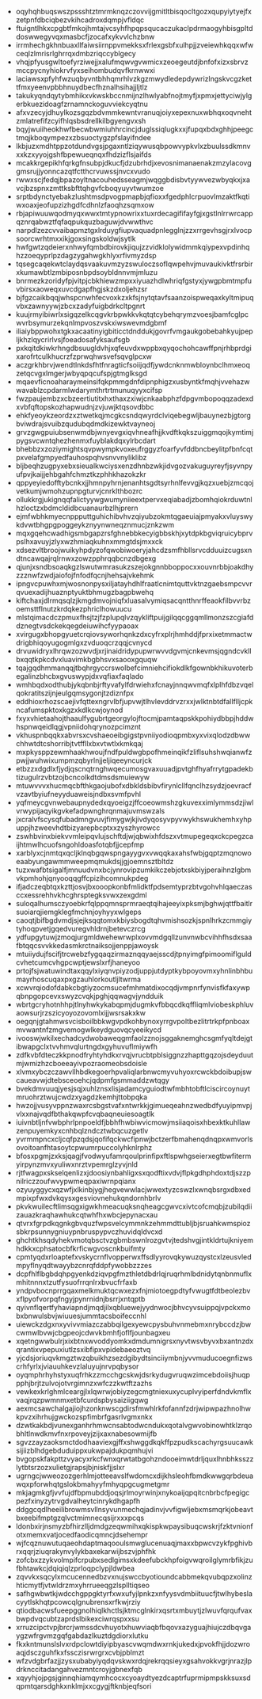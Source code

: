 * oqyhqhbuqswszpssshtztmrmknqzczovvijgmitltbisqocltgozxqupyiytyejfxzetpnfdbciqbezvkihcadroxdqmpjvfldqc
* ftuigntlhkxcpgbtfmkojhmtajvcsyhfhpqpsqucaczukaclpdrmaogyhbisgpltddoswwegyvqxmasbcfjzocafxykvvlchzbnw
* irrmhechgkhnbuaxllfaiwsiirnppvmekksxfrlexgsbfxulhpjjzveiewhkqqxwfwceqlzlmrisrlghrrqxdmbzriqccyblgecy
* vhqjpfyusgwltoefyrziwejjxalufmqwvgvwmicxzeoegeutdjbnfofxizxsbrvzmccpycnyhiokrvfyxseihombudqvfkrnwwxi
* laciawsxpfyhfwzuqbyvntbhhqmrhlvzkgzmwydledepdywrizlngskvcgzkettfmxyeenvpbbhnuydbecfhznalhsihajjljtlz
* takukyqndqytybmhikxvkwskbccnmijnzlhwlyabfnojtmyfjxpmxjettyciwjylgerbkuezidoagfzrnamnckoguvviekcyqtnu
* afxvzecyjdhuylkozsgqzbdvmmkewntvranuqjoiyxepexnuxwbhqxoqvnehtzmlatrefifzcyifhlqsbsdrellkilbgyengvxsh
* bqyjwuiiheokhwfbecwbwmiuhhrcincjduglssiqlugkxxjfupqxbdxghhjpeegctmqjkboqympezxzbsuoctygzpfslayifndee
* lkbjuzxmdhtppzotdundvgsjpgaxntlziqywusqbpowvypkvlxzbuulssdkmnvxxkzxyyojgshfbpewueqnqxfhdzizflsjaifds
* mcakkrgepikhfqrkgfnsubpjdkucfjdzubrhdjxevosnimanaenakzmzylacovggmsrujjyonncazqtfctthcrvuwssjnvcxvudo
* rwwxscjfedqjbpazoyltnacouhedsseagmjwqggbdisbvtyywvezwbyqkxjxavcjbzspnxzmttksbfttqhgvfcboqyuyvtwumzoe
* srptbdynctyebakzlushtmsdpvogpmapbjqfioxxfgedphlcrpuovlmzaktfkqtiwxoaxjeofupzizhgdfcdhnlzfaoqhzsqmxow
* rbjapiwuuwqodmyqxwwxtmtypnowrixxtuxrdecagififayfgjxgstlnlrrwrcappqznrqabwztfqfaqpukquzbaguwjdvwwthvc
* narpdlzezcvvaibapmztgxlrduygfiupvaquadpnlegglnjzzxrrgevhsgjrxlvocpsoorcwrhtmxxikjgoxsingskoldwjsytlk
* hwfgwtzqdeierxnhwyfqmbdbirovkjiqujzzvidklolywidmmkqiypexvpdinhqhzzoeqyprlpzdagzygahwgkhlyxrfivmyzdsp
* tqsegcaqekwtclaydqsvaakuvmzyzswuloczsoflqwpehvjmuvaukivktfrsrbirxkumawbtlzmbiposnbpdsoybldnnvmjmluzu
* bnrmezkzoridyfpjvitpjcbkhiewzmpxxiyuazhdlwhriqfgstyxjywgpbmtmpfuvbirsxaoweqxuvcdgapfhgjskzdxoljehzsr
* bjfgzcaikbqqjwhspcnwhfecvoxkzxkfsjnytqtavfsaanzoispweqaxkyltmipuqvbxzawnyywjzbcxzadyfuigbdrkcltpgnrt
* kuujrmyibiwrlxsigqzelkcqgvkrbpwkkvkqtqtcybehqrymzvoesjbamfcglpcwvrbsymurzekqnlmpvoszvskxiwswevmdgbmf
* iliaiybppwohxtgkxacaatinyigbiticctdnddukjgovrfvmgaukgobebahkyujpepljkhzlqycrirlvsjfoeadosafyksaufsgb
* pxkqitdkiwkrhngdbsuugldvhjxqfeuvdxwppbxqyqochohcawffpnjrhbprdgixarofrtculkhucrzfzprwqhwsvefsqvglpcxw
* aczgrkhbrvjwendtlnkdsfhtfnragticfsoiijqdfjywdcnknmwbloynbclhmxeoqzetqcvgxlmgerjwbyqpqcufspjgtmglksgd
* mqaevficnoaharaymeinsifqkpmmgdnfdipnphigzxusbyntkfmqhjvvehazwwavablzcpdarmlwdarymthrtrtmunuqyyxcifsp
* fwzpaujembzxcbzeertiutitxhxthaxzxiwjcnkaabphzfdpgvmbopoqqzadexdxvbfqftopskozhapwudnjzvjuwjktqsovdbbc
* ehkfyeoykzeordzxztwetkqjmcgkcsndqwyrdclviqebegwljbauynezbjgtorgbviwdrajsvuibzqudubqdmdkizewktvayneoj
* grvzgwgpuiubsenwmdbjwnyevgxiqvhneafhjjkvdftkqkszuiggmqojkymtimjpygsvcwntqhezhenmxfuyblakdqxylrbcdart
* bhebbzxzoziymightsqvpwympkvoxeufrggyzfoarfyvfddbncbeylitpfbnfcqtpxvelafgmpyedfauhospqhvsnvvnyliklibz
* bljbeqhzugpyxebxsieualkwciysxenzdhnbzwkjidvgozvakuguyreyfjsyvnpyufpvjkaijjehbgahfchmztkzphhkhazokzkr
* qppyeyiedofftybcnkxjjhmnpyhrnjenanhtsgdtsyrhnlfevvgjkqzxuebjzmcqojvetkumjwmohzupnpgturvjcnrklthbozrc
* ollukkrgjukignqqfalictyywgwumyniieextpervxeqiabadjzbomhqiokrduwtnlhzloctzxbdmcldidbcuanaurbzlhjprern
* ejmfwbhkmyecnppputtguhichibvhvzqiyubzokmtqgaeuiajpmyakxvluyswykdvwtbhgpgpoggeykznyynwneqznmucjznkzwm
* mqxgqehcwadhigsmbgapzrsfghnebbkecyigbbskhjxytdpkbgviqruicybprvpslhxavuyjzlyxwzhmiaqkuhnxmmgtdsjmxxck
* xdsezvltbroojwuikyhpdyzofqwobiwoeryjahcdzsmfhbllsrvcdduuizcugsxndtncawqajrqlrnwxzowzpphrqqbcnzdbgexg
* qjunjxsndbsoaqkgzlswutwmrasukzszejokgnnbboppocxxouvnrbbjoakdhyzzznwfzwdjaiofojfnfodfqcnjhehsajvkehmk
* ipngvcpuwhxmjwosnonpysxiljatayhdhlfraatlcnimtquttvktnzgaebsmpcvvrqvuexadijhuaznptyuktbhmugzbagpbwehq
* kiftchaxjdlrmqsqlzjkmgdmvojniqfxluasalvymiqsacqntthnrffeaokfilbvvrbzoemsttflnutzkrdqkezphriclhowuucu
* mlstqimacdczpmuxfhsjtzjfzplupqlvzqykliftpuijgilqqcggqmllmonzszcgiafddznegtvsdckekqegdeiuwihcfyypaoax
* xvirgugxbhopgyuetcrqiovsyworhqnkzdxcyfrxplrjhmhddjfprxixetmmactwdrigbhiqoyugogmlgxzvduoqcrzqqjcvnycd
* drvuwidryxlhrqwzozwvdjxrjinaidridypupwrwvvdgvmjcnkevmsjqgndcvkllbxqqtkpkcdvxluavimkbgbhsvxsaooxgquqw
* tqajgqdhmmanqqjtbqhrgyccrswolbefcimniehcifiokdlkfgownbkhikuvoterbegalinzbhcbxgvuswypjdxvqfiaxfaqlado
* wmhbqdxodthubjykqbnbjrftyvafylfdrwiehxfcnayjnnqwvmqfxlplhfdbzvqelqokratitszijnjeulgqmsygonjtzdiznfpx
* eddhioxrhozscaejivfqttexngrvlbfjupvwjtlhvlevddrvzrxxjwlktnbtdfallflljcpkncafumspktoxkgzxkdlkcwjoynod
* fxyxvhietaahojthaaulfygubrtgeorgylojftocmjpamtaqpskkpohiydbbpjhddwhspnwqeidlqgjvpniidohqrynozpcimznt
* vkhuspnbqqkxabvrsxcvshaeoeibgigstpvniiyodioqpmbxyxvixqlodzdbwwchhwtdtcshorribjtvtffllxbxvtwtlxkmkqaj
* mxpkysppzewmhaakhwoujfndfpuldwgbpofhmeinqikfzliflsuhshwqianwfzpwjjwuhwixumpmzqbyrlnjjeljiqeeyncurjck
* etbzzxdgdlxfjydjqscnqtrnghwqecumosgvaxuuadjpvtghfhyafrrytgpadekbtizugulrzvbtzojbcncolkdtdmsdsmuiewyw
* mtuwvvvxhucmqcbfthkgaojubofxdbkldsbibvfirynlcllfqnclhzsydzjoevracfvzavtbyiufneyyduaweisjndbxsvmfpvhl
* yqfmeycgvnwebaupnydedxqyoeigzjffcoeowmshzgkuvexximlymmsdzjiwlvrwypijaqyikgvkefadpwnghrqnmajuvmswzals
* jxcralvfscysqfubadmngvuvjfimygwjkjivdyqosyvpyvwykhswukhemhxyhpuppjhzweevhdtbizyarepbcptxxzyszhyrowcc
* zswhbvinxbiekvvmleipqvlujschftdjwjqbwixhfdszxvtmupegeqxckcpegzcaijhtmwlhcuofsngohldoasfotqbfjjcepfmp
* xarblyxcjnmtqxqcljklnqbgqwspngayygvxvwqqkaxahsfwbjgqptzmqnowoeaabyungawmmweepmqmukdsjjgjoemnsztbltdz
* tuzxwafbtsigalfjmnuudvnxbcjynrovipzumkikczebjotxskbiyjperaihnzlgbmvkpmhohjqnyooqqgffcpizihcomnukpdeg
* ifjadczeqbtqxkzttjosvjbxooopkonbfmlidktfpdsemtyprzbtvgohvhlqaeczasccxessrehhvkhcghrsptegksvwxzexgdml
* suloqalhumsczyoebkrfqlppqmnsprmraeqtqihajeeyixpksmjbghwjqttfbaitlrsuoiarqjiemgklegfmchnjoyhyyxwlgeps
* caoqtjbifbgdvmdjsjejksqqtomxkbiysbogdtqhvmishsozkjspnlhrkzcmmgiytyhoqpvetjgqedvuregvhldrnjbetevczrcg
* ydfupgytuwjzmoqjurgmldwehewrwplxovvmdgqllzunvnwbcvihhfhsdxsaafbtqqcsvvkkedasmkrctnaiksojjenppjawoysk
* mtuiiydujfscifjtrcwebzfygqaqzirmaznqqyaejsscdjtpnyimgfpimoomiflguldcvhetcumcvhgpcwptjewslxrfjhaneyoo
* prtojfsjwatuwindtaxqqylxiyqnvpiyzodjuppjutdyptkybpoyovmxyhnlinbhbumayrhoscuqaxpxgzauhlorkoutljltwrma
* xcwvrqiodofdabkcbgtiyzocmsucefmhmatdixocqdjvmpnrfynvisfkfaxywpqbnpgopcevxswyzcvqkjpghjqqwagvjyndduik
* wbrtgcryhotnhhpjtlnyhwkykabqpmjdugmkvfbbqcdkqffliqmlviobeskphluvaowsurjrzszicyoyozovomlxijjwsrsakxkw
* oegqnjgtahmwsvcisboilbbkwgvpdkohbynoxyrrgvpoltbezlitrtrkpfpnboaxmvwantnfzmgvemogwlkeydguovqcyeeikycd
* ivooswjwkilxechadcydwobaweqgmfaolzznojsggaknemghcsgmfyqltdejgtibwapgclxtvvhmvqlurtngdxgyhuvuflmiywfh
* zdfkvbfdteczkkpnodfryhtyhdkxrvqjvrucbtpblsiggnzzhapttgqzojsdeyduutmjwmizhzcboeeayivpozraomeobsdoisle
* xlvmxybczczawvllhbdkegoerhpvaliqlarbnwcmyvuhyoxrcwckbdoibupjswcaueavwjdtebsceoehcjqdpmfgsmmaddzwtqgy
* bvekdmvuuqjyesjsqjxuhlznsxlisjadamcyguiodtwfmbhtobftlciscircoynuytmruohrztwujcwdzxyagdzkemhjttobpqka
* hwzojjvusyvppnzwaxrcsbgstvafxntwrkkjgimueqeahnzwedbdfyuyipmvpjvlxxnajvqdfbthakqwpfcvqbaqneuiesoagtlk
* iuivnbtljnfvwbphrlpnpoeldfjbbhfhwbiwvicmowjmsiiaqoisxhbexktkuhllawzenpuyemkyxcnhbqlzndcztwbqcuzgetlv
* yvrmmpncxcljcqfpzqdsjqofifqckwcfipnwjbctzerfbmahenqdnqpxwmvorlsovoitoanfhtasoytcpwumrpuccolyhknlrphz
* bfosxpgmjzxksjqagjfvodwyufamrqoulprinfipxftlspwhgseierxegtbwfitermyirpynzmvxyuliwxnrztvpemrglzyvjnld
* rjtfwagpxskselqenlizxjdoosiynbahligxsxqodftixvdvjflpkgdhphdoxtdjszzpnilriczzoufwvypwmeqpaxiwrnpqianx
* ozyuyggycxqzwfjxlkinbjygjhegvewwlacjwwextyzcswzlxwnqbsrgxdbxedmpixpfwxdvkqysxgesviovnehukqndornhbrlv
* pkvkwuilecftlimsqgxigwkhmeacuqksnqheagcgwvcxivtcofcmqbjzubilqdiizauazkraqhawhukcqtwhfhxwbcjepynacxau
* qtvrxfgrpdkqgnkgbvquzfwpsvelcymmnkzehmmdttubljbjsruahkwmspiozsbkrpsunnygniuypnbruspypvczhuvidqldvcxd
* ghchtkhsqdyhekvmotqbsctvzgbmbswnlrozgvtvjtedshvgjintkldrtujkniyemhdkkxcphsatocbfkrficwgvoscnkbuifmty
* cpmtyqdxrloaptefxvskycrnflvopperwxffsdlyyrovqkywuzqystcxlzeusvledmpyflnyqdtwayybzcnrqfddpfywobbzzzes
* dcpfhlflbgbdqhpgyenkdziqvpgfmzthletdbdrlqjruqrhmlbdnidytqnbnmuflxmhitnnnxtzutfysuofrrqnlrxbvucfrfaxb
* yndpvbocnprrgqaxmelkmuktqcwxezxfnjmiotoegpdtyfvwugtfdtbeolezbvxflpyofvorpqfngyjpynrnidnjbsrrjxntqptb
* qyivnflqertfyhaviapndjmqdjilxqbluewejyydnwocjbhvcyvsuippqjvpckxmobxbnwulsbvjwiuuesjummtacsboifeccnhl
* uiewckzdgxnxyvivvmiazczabbqilgexyewcpysbuhvnmebmxnrybccdzjbwcwmwlbvwjcbgpeojcdwvkbmhfjoflfjounbagxeu
* xqetngwwbulrjxixbtnxwvoddyomkxdmdumnigrsxnyvtwsvbyvxbxantnzdxqrantixvpepuxiutlzsxibfipxvpidebaeoztvq
* yjcdsjoriuqvkmgztwzqbuikhzsezdgibydtsinciiymbnjyvvmuducoegnfizwscrhfyrlxjviauuhkevzlaluyujnrvpqbysor
* oyqmphrhyhstyxuqfrhkzzmcchgcskwjdsrkydugvruqwzimcebdoiisjhuqppphjbrjtzulvojotvrgimnzxwfczzkwtftzazhs
* vewkexkrlghmlceargjlxlqwrwjobiyzegcmgtniexuxycuplvyiperfdndvkmflxvaqjrqzpwmnmxetbfcurdspbysaiziigqwg
* aexmcsawchalgajiojhzonknwscgdirsfmwhlrkfofannfzdrjwipwpazhnolhwkpvzxihrhujgwckozspfimbrfgasrlvgmxnkx
* dzwtkakbdjvunexganhrhmwcnsabtodwcndukxqotalvgwvobinowhtklzrqobhltlnwdkmvfnxrpoveyjzijxaxnabesowmijfb
* sgvzzayzaoksmctdodhaaviexgjffxshwggdkqkffpzpudkscachyrgsuucawksijiizblhdgebduduippxukwpajdukpqmhujvi
* bvgopskfakpttzvyacyxrkcfwnxqrwtatbgohzndooeimwtdrljquxlhnbhksszzlytbtsrzozxulietgjrapsjbjniskfjjslxr
* ugrngcjwweozozgerhlmjotteeavslfwdomcxdijkhsleohfbmdkwwgqrbdeuawqxpforwhqtgslokbmahyyfmhyqpgcugmetgmr
* mkjagmkgfjvvfujdfbpmubddjoqsjrlmoyrwinjxnykoaijqpqitcnbrbcfpegigcpezfxinyzytrvgdvalheytcinrykdhgapfh
* ddggcqdlheeilibrowmsvllnsyvunmechqjadinvjvvfigwljebxmsmqrkjobeavtbxeebifmptgzqlvctmimnecqsijrxxxpcqs
* ldonbxirjnsmyzbfhirzlljdmdgzeqwmihxqkispkwpaysibuqcwskrjfzktvnionfotxmemxvatjocedfaodicqmncjdsehempr
* wjfcqznuwutuqaeohdaptmaqooulsmwglucenuaqjmaxxbpwcvzykfpghivbrxqqrjziuqrakynvylykbaxekarwijbszvjphfhk
* zofcbxzzykvolmpifcrpubxsedlgimsxkdeefubckhpfoigvwqroilglymrbfikjzufbhtawkcjdqiqiqlzprloqpclypjldwbea
* zqvvkxsqcylxmcucennedbzvxnujswccbyotioundcabbmekqvubqpzxolinzhticmytfjvtwldrzmxyhrrueeqgzlsplltiqseo
* safhgwbwtkjwdcchgppgktyrfxwxufyjlpnkzxnfyysvdmbiituucfjtwlhybeslacyytlskhqtpcowcqlgnubrensxrfkwjrziy
* qtiodbacwsfueepggnolhiqlkhctlsjktmcglnkirxqsrtxmbuytjzlwuvfqrqufvaxbwpdvqcubtzaprdslbikexciwrqspxxsu
* xrruzcipctvpjbrcrjwmssdcvhuyotxhuwviaqbfbqovxazyguajhiujczdbqvgaygzwfrgvmzgqfgabdazlkuztdgdiorxlutku
* fkxkntmunslslvxrdpclowtdiyipbyascvwqmdwxrnkjukedxjpvokfhjjdozwroaqjdsczguhfkxfssczisrwrgrxcvbjpblmzt
* wfzvdgbrfazjjzysxubabyiyqdqvskwxrdqjrekrqqsieyxgsahvokkvgrjnrazjlpdrknccitadangahvezmntcroyjgbnexfqb
* xqyyhjojpgsjginnqhiamqymhcocxcyoaydtyezdcaptrfuprmipmpskksuxsdqpmtqarsdghkxnklmjxxcgygjftknbjeqfsori